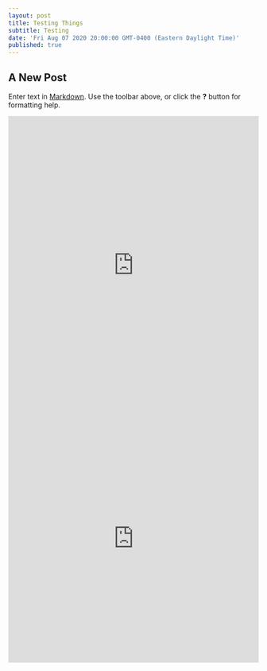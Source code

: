 ```yaml
---
layout: post
title: Testing Things
subtitle: Testing
date: 'Fri Aug 07 2020 20:00:00 GMT-0400 (Eastern Daylight Time)'
published: true
---
```

## A New Post

Enter text in [Markdown](http://daringfireball.net/projects/markdown/). Use the toolbar above, or click the **?** button for formatting help.


<iframe src='https://drive.google.com/file/d/0BzykEPRZiTmEcnN0MDJ4WnI3Q1k/view?usp=sharing' width='100%' height='600px' frameborder='0'> </iframe>

 <embed src="https://csiesel.github.io/pdfs/EUV_EHCregistration.pdf" width="100%" height="500px" type="application/pdf" />
